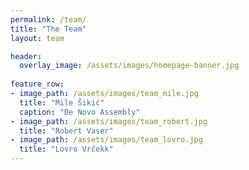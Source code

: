 ```yaml
---
permalink: /team/
title: "The Team"
layout: team

header:
  overlay_image: /assets/images/homepage-banner.jpg
  
feature_row:
- image_path: /assets/images/team_mile.jpg
  title: "Mile Šikić"
  caption: "De Novo Assembly"
- image_path: /assets/images/team_robert.jpg
  title: "Robert Vaser"
- image_path: /assets/images/team_lovro.jpg
  title: "Lovro Vrčekk"
---
```

